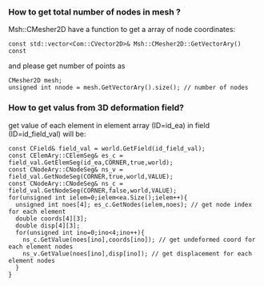 ### How to get total number of nodes in mesh ? ###

Msh::CMesher2D have a function to get a array of node coordinates:

```
const std::vector<Com::CVector2D>& Msh::CMesher2D::GetVectorAry() const
```

and please get number of points as

```
CMesher2D mesh;
unsigned int nnode = mesh.GetVectorAry().size(); // number of nodes
```


### How to get valus from 3D deformation field? ###

get value of each element in element array (ID=id\_ea) in field (ID=id\_field\_val) will be:

```
const CField& field_val = world.GetField(id_field_val);
const CElemAry::CElemSeg& es_c = field_val.GetElemSeg(id_ea,CORNER,true,world);
const CNodeAry::CNodeSeg& ns_v = field_val.GetNodeSeg(CORNER,true,world,VALUE);
const CNodeAry::CNodeSeg& ns_c = field_val.GetNodeSeg(CORNER,false,world,VALUE);
for(unsigned int ielem=0;ielem<ea.Size();ielem++){
  unsigned int noes[4]; es_c.GetNodes(ielem,noes); // get node index for each element
  double coords[4][3];
  double disp[4][3];
  for(unsigned int ino=0;ino<4;ino++){
    ns_c.GetValue(noes[ino],coords[ino]); // get undeformed coord for each element nodes
    ns_v.GetValue(noes[ino],disp[ino]); // get displacement for each element nodes
  }
}
```